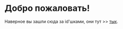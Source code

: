 # Добро пожаловать!

Наверное вы зашли сюда за id'шками, они тут >> [тык](https://alexkandy8.github.io/sulphur-dioxide/ID/Каталог).
